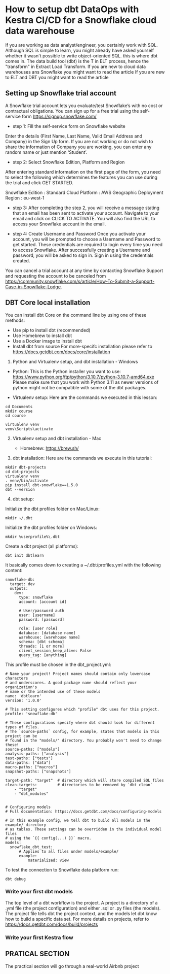 # How to setup dbt DataOps with Kestra CI/CD for a Snowflake cloud data warehouse

If you are working as data analyst/engineer, you certainly work with SQL. Although SQL is simple to learn, you might already have asked yourself whether it wasn't possible to write object-oriented SQL. this is where dbt comes in.
The data build tool (dbt) is the T in ELT process, hence the "transform" in Extract Load Transform.
If you are new to cloud data warehouses ans Snowflake you might want to read the article 
If you are new to ELT and DBT you might want to read the article 

## Setting up Snowflake trial account

A Snowflake trial account lets you evaluate/test Snowflake’s with no cost or contractual obligations. 
You can sign up for a free trial using the self-service form https://signup.snowflake.com/

 * step 1: Fill the self-service form on Snowflake website

Enter the details (First Name, Last Name, Valid Email Address and Company) in the Sign Up form. If you are not working or do not wish to share the information of Company you are working, you can enter any random name or just mention ‘Student’.

 * step 2: Select Snowflake Edition, Platform and Region

After entering standard information on the first page of the form, you need to select the following which determines the features you can use during the trial and click GET STARTED.

Snowflake Edition : Standard
Cloud Platform : AWS
Geographic Deployment Region : eu-west-1

 * step 3:
 After completing the step 2, you will receive a message stating that an email has been sent to activate your account.
 Navigate to your email and click on CLICK TO ACTIVATE. You will also find the URL to access your Snowflake account in the email.

 * step 4: Create Username and Password
Once you activate your account, you will be prompted to choose a Username and Password to get started. These credentials are required to login every time you need to access Snowflake.
After successfully creating a Username and password, you will be asked to sign in. Sign in using the credentials created.

You can cancel a trial account at any time by contacting Snowflake Support and requesting the account to be canceled from https://community.snowflake.com/s/article/How-To-Submit-a-Support-Case-in-Snowflake-Lodge.
 
## DBT Core local installation 

You can install dbt Core on the command line by using one of these methods:
 * Use pip to install dbt (recommended)
 * Use Homebrew to install dbt
 * Use a Docker image to install dbt
 * Install dbt from source
For more-specifc installation please refer to https://docs.getdbt.com/docs/core/installation

1. Python and Virtualenv setup, and dbt installation - Windows
  * Python:
This is the Python installer you want to use:
https://www.python.org/ftp/python/3.10.7/python-3.10.7-amd64.exe
Please make sure that you work with Python 3.11 as newer versions of python might not be compatible with some of the dbt packages.

 * Virtualenv setup:
Here are the commands we executed in this lesson:

```
cd Documents
mkdir course
cd course

virtualenv venv
venv\Scripts\activate
```

2. Virtualenv setup and dbt installation - Mac

    * Homebrew: https://brew.sh/

3. dbt installation: 
Here are the commands we execute in this tutorial:

```
mkdir dbt-projects 
cd dbt-projects 
virtualenv venv
. venv/bin/activate
pip install dbt-snowflake==1.5.0
dbt --version
```

4. dbt setup:

Initialize the dbt profiles folder on Mac/Linux:

```
mkdir ~/.dbt
```

Initialize the dbt profiles folder on Windows:

```
mkdir %userprofile%\.dbt
```

Create a dbt project (all platforms):

```
dbt init dbtlearn
```

It basically comes down to creating a ~/.dbt/profiles.yml with the following content:

```
snowflake-db:
  target: dev
  outputs:
    dev:
      type: snowflake
      account: [account id]

      # User/password auth
      user: [username]
      password: [password]

      role: [user role]
      database: [database name]
      warehouse: [warehouse name]
      schema: [dbt schema]
      threads: [1 or more]
      client_session_keep_alive: False
      query_tag: [anything]
```

This profile must be chosen in the dbt_project.yml:

```
# Name your project! Project names should contain only lowercase characters
# and underscores. A good package name should reflect your organization's
# name or the intended use of these models
name: 'dbtlearn'
version: '1.0.0'

# This setting configures which "profile" dbt uses for this project.
profile: 'snowflake-db'

# These configurations specify where dbt should look for different types of files.
# The `source-paths` config, for example, states that models in this project can be
# found in the "models/" directory. You probably won't need to change these!
source-paths: ["models"]
analysis-paths: ["analysis"]
test-paths: ["tests"]
data-paths: ["data"]
macro-paths: ["macros"]
snapshot-paths: ["snapshots"]

target-path: "target"  # directory which will store compiled SQL files
clean-targets:         # directories to be removed by `dbt clean`
    - "target"
    - "dbt_modules"


# Configuring models
# Full documentation: https://docs.getdbt.com/docs/configuring-models

# In this example config, we tell dbt to build all models in the example/ directory
# as tables. These settings can be overridden in the individual model files
# using the `{{ config(...) }}` macro.
models:
  snowflake_dbt_test:
      # Applies to all files under models/example/
      example:
          materialized: view
```

To test the connection to Snowflake data platform run:

```
dbt debug
```

### Write your first dbt models

The top level of a dbt workflow is the project. A project is a directory of a .yml file (the project configuration) and either .sql or .py files (the models). The project file tells dbt the project context, and the models let dbt know how to build a specific data set. For more details on projects, refer to https://docs.getdbt.com/docs/build/projects


### Write your first Kestra flow

## PRATICAL SECTION

The practical section will go through a real-world Airbnb project